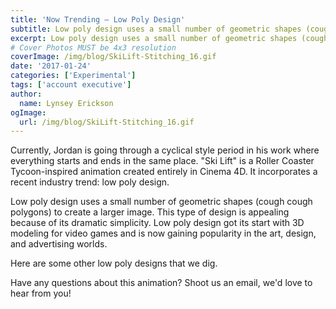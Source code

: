 ```yaml
---
title: 'Now Trending – Low Poly Design'
subtitle: Low poly design uses a small number of geometric shapes (cough cough polygons) to create a larger image.
excerpt: Low poly design uses a small number of geometric shapes (cough cough polygons) to create a larger image.
# Cover Photos MUST be 4x3 resolution
coverImage: /img/blog/SkiLift-Stitching_16.gif
date: '2017-01-24'
categories: ['Experimental']
tags: ['account executive']
author:
  name: Lynsey Erickson
ogImage:
  url: /img/blog/SkiLift-Stitching_16.gif
---
```

Currently, Jordan is going through a cyclical style period in his work where everything starts and ends in the same place. "Ski Lift" is a Roller Coaster Tycoon-inspired animation created entirely in Cinema 4D. It incorporates a recent industry trend: low poly design. 

Low poly design uses a small number of geometric shapes (cough cough polygons) to create a larger image. This type of design is appealing because of its dramatic simplicity. Low poly design got its start with 3D modeling for video games and is now gaining popularity in the art, design, and advertising worlds.

Here are some other low poly designs that we dig.

Have any questions about this animation? Shoot us an email, we'd love to hear from you!